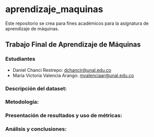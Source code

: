 # aprendizaje_maquinas
Este repositorio se crea para fines académicos para la asignatura de aprendizaje de máquinas.

## **Trabajo Final de Aprendizaje de Máquinas**

### **Estudiantes**
- Daniel Chanci Restrepo: dchancir@unal.edu.co
- Maria Victoria Valencia Arango: mvalenciaar@unal.edu.co

### **Descripción del dataset:**

### **Metodología:**

### **Presentación de resultados y uso de métricas:**

### **Análisis y conclusiones:**